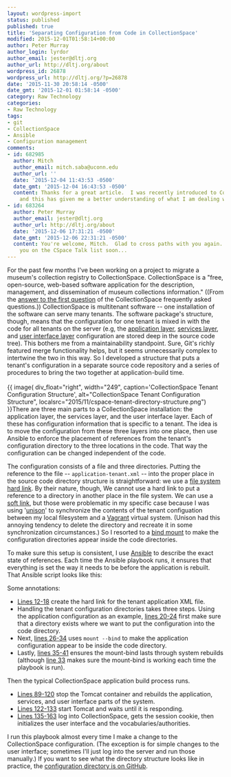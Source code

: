 ```yaml
---
layout: wordpress-import
status: published
published: true
title: 'Separating Configuration from Code in CollectionSpace'
modified: 2015-12-01T01:58:14+00:00
author: Peter Murray
author_login: lyrdor
author_email: jester@dltj.org
author_url: http://dltj.org/about
wordpress_id: 26878
wordpress_url: http://dltj.org/?p=26878
date: '2015-11-30 20:58:14 -0500'
date_gmt: '2015-12-01 01:58:14 -0500'
category: Raw Technology
categories:
- Raw Technology
tags:
- git
- CollectionSpace
- Ansible
- Configuration management
comments:
- id: 682985
  author: Mitch
  author_email: mitch.saba@uconn.edu
  author_url: ''
  date: '2015-12-04 11:43:53 -0500'
  date_gmt: '2015-12-04 16:43:53 -0500'
  content: Thanks for a great article.  I was recently introduced to CollectionSpace
    and this has given me a better understanding of what I am dealing with.
- id: 683264
  author: Peter Murray
  author_email: jester@dltj.org
  author_url: http://dltj.org/about
  date: '2015-12-06 17:31:21 -0500'
  date_gmt: '2015-12-06 22:31:21 -0500'
  content: You're welcome, Mitch.  Glad to cross paths with you again.  Hope to hear
    you on the CSpace Talk list soon...
---
```

<p>For the past few months I've been working on a project to migrate a museum's collection registry to CollectionSpace.  CollectionSpace is a "free, open-source, web-based software application for the description, management, and dissemination of museum collections information." ((From the <a href="http://www.collectionspace.org/faq/#what" title="FAQ | CollectionSpace">answer to the first question</a> of the CollectionSpace frequently asked questions.))  CollectionSpace is multitenant software -- one installation of the software can serve many tenants.  The software package's structure, though, means that the configuration for one tenant is mixed in with the code for all tenants on the server (e.g, the <a href="https://github.com/collectionspace/application/tree/master/tomcat-main/src/main/resources/tenants">application layer</a>, <a href="https://github.com/collectionspace/services/tree/master/services/common/src/main/cspace/config/services/tenants/">services layer</a>, and <a href="https://github.com/collectionspace/ui/tree/master/src/main/webapp/tenants">user interface layer</a> configuration are stored deep in the source code tree).  This bothers me from a maintainability standpoint.  Sure, Git's richly featured merge functionality helps, but it seems unnecessarily complex to intertwine the two in this way.  So I developed a structure that puts a tenant's configuration in a separate source code repository and a series of procedures to bring the two together at application-build time.<br />
<!--more--><br />
{{ image(
    div_float="right",
    width="249",
    caption='CollectionSpace Tenant Configuration Structure',
    alt="CollectionSpace Tenant Configuration Structure",
    localsrc="2015/11/cspace-tenant-directory-structure.png") }}There are three main parts to a CollectionSpace installation: the application layer, the services layer, and the user interface layer.  Each of these has configuration information that is specific to a tenant.  The idea is to move the configuration from these three layers into one place, then use Ansible to enforce the placement of references from the tenant's configuration directory to the three locations in the code.  That way the configuration can be changed independent of the code.</p>
<p>The configuration consists of a file and three directories.  Putting the reference to the file -- <code>application-tenant.xml</code> -- into the proper place in the source code directory structure is straightforward:  we use a <a href="http://www.linfo.org/hard_link.html" title="What is a hard link? -- definition by The Linux Information Project (LINFO)">file system hard link</a>.  By their nature, though, We cannot use a hard link to put a reference to a directory in another place in the file system.  We can use a <a href="https://askubuntu.com/questions/108771/what-is-the-difference-between-a-hard-link-and-a-symbolic-link">soft link</a>, but those were problematic in my specific case because I was using '<a href="https://www.cis.upenn.edu/~bcpierce/unison/">unison</a>' to synchronize the contents of the tenant configuation between my local filesystem and a <a href="https://www.vagrantup.com/">Vagrant</a> virtual system.  (Unison had this annoying tendency to delete the directory and recreate it in some synchronization circumstances.)  So I resorted to a <a href="https://unix.stackexchange.com/questions/198590/what-is-a-bind-mount">bind mount</a> to make the configuration directories appear inside the code directories.</p>
<p>To make sure this setup is consistent, I use <a href="http://www.ansible.com/" title="Ansible is Simple IT Automation">Ansible</a> to describe the exact state of references.  Each time the Ansible playbook runs, it ensures that everything is set the way it needs to be before the application is rebuilt.  That Ansible script looks like this:</p>
<p><script src="https://gist.github.com/dltj/ed71a79f5174581ee185.js"></script></p>
<p>Some annotations:</p>
<ul>
<li><a href="https://gist.github.com/dltj/ed71a79f5174581ee185#file-playbook_cspace_deploy_tenant-yml-L12-L18">Lines 12-18</a> create the hard link for the tenant application XML file.</li>
<li>Handling the tenant configuration directories takes three steps.  Using the application configuration as an example, <a href="https://gist.github.com/dltj/ed71a79f5174581ee185#file-playbook_cspace_deploy_tenant-yml-L20-L24">lines 20-24</a> first make sure that a directory exists where we want to put the configuration into the code directory.</li>
<li>Next, <a href="https://gist.github.com/dltj/ed71a79f5174581ee185#file-playbook_cspace_deploy_tenant-yml-L26-L34">lines 26-34</a> uses <code>mount --bind</code> to make the application configuration appear to be inside the code directory.</li>
<li>Lastly, <a href="https://gist.github.com/dltj/ed71a79f5174581ee185#file-playbook_cspace_deploy_tenant-yml-L36-L41">lines 35-41</a> ensures the mount-bind lasts through system rebuilds (although <a href="https://gist.github.com/dltj/ed71a79f5174581ee185#file-playbook_cspace_deploy_tenant-yml-L33">line 33</a> makes sure the mount-bind is working each time the playbook is run).</li>
</ul>
<p>Then the typical CollectionSpace application build process runs.</p>
<ul>
<li><a href="https://gist.github.com/dltj/ed71a79f5174581ee185#file-playbook_cspace_deploy_tenant-yml-L89-L120">Lines 89-120</a> stop the Tomcat container and rebuilds the application, services, and user interface parts of the system.</li>
<li><a href="https://gist.github.com/dltj/ed71a79f5174581ee185#file-playbook_cspace_deploy_tenant-yml-L122-L133">Lines 122-133</a> start Tomcat and waits until it is responding.</li>
<li><a href="https://gist.github.com/dltj/ed71a79f5174581ee185#file-playbook_cspace_deploy_tenant-yml-L135-L163">Lines 135-163</a> log into CollectionSpace, gets the session cookie, then initializes the user interface and the vocabularies/authorities.</li>
</ul>
<p>I run this playbook almost every time I make a change to the CollectionSpace configuration.  (The exception is for simple changes to the user interface; sometimes I'll just log into the server and run those manually.)  If you want to see what the directory structure looks like in practice, the <a href="https://github.com/cherryhill/sdmom-tenant-config">configuration directory is on GitHub</a>.</p>

